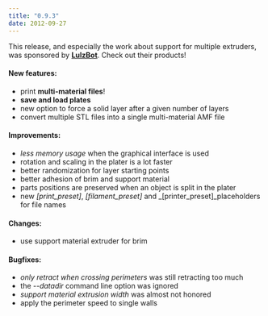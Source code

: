 ```yaml
---
title: "0.9.3"
date: 2012-09-27
---
```




This release, and especially the work about support for multiple extruders, was sponsored by [**LulzBot**](http://www.lulzbot.com/). Check out their products!

#### New features:

*   print **multi-material files**!
*   **save and load plates**
*   new option to force a solid layer after a given number of layers
*   convert multiple STL files into a single multi-material AMF file

#### Improvements:

*   _less memory usage_ when the graphical interface is used
*   rotation and scaling in the plater is a lot faster
*   better randomization for layer starting points
*   better adhesion of brim and support material
*   parts positions are preserved when an object is split in the plater
*   new _[print_preset]_, _[filament_preset]_ and _[printer_preset]_placeholders for file names

#### Changes:

*   use support material extruder for brim

#### Bugfixes:

*   _only retract when crossing perimeters_ was still retracting too much
*   the _--datadir_ command line option was ignored
*   _support material extrusion width_ was almost not honored
*   apply the perimeter speed to single walls


